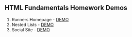 ## HTML Fundamentals Homework Demos
1. Runners Homepage - [DEMO]()
2. Nested Lists - [DEMO]()
3. Social Site - [DEMO]()